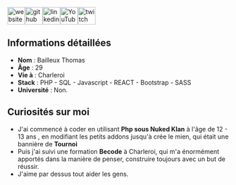 <!--
**BailleuxThomas/BailleuxThomas** is a ✨ _special_ ✨ repository because its `README.md` (this file) appears on your GitHub profile.

Here are some ideas to get you started:
👋
- 🔭 I’m currently working on ...
- 🌱 I’m currently learning ...
- 👯 I’m looking to collaborate on ...
- 🤔 I’m looking for help with ...
- 💬 Ask me about ...
- 📫 How to reach me: ...
- 😄 Pronouns: ...
- ⚡ Fun fact: ...
-->




[<img src='https://cdn.jsdelivr.net/npm/simple-icons@3.0.1/icons/icloud.svg' alt='website' height='40'>](https://bailleuxthomas.com/)[<img src='https://cdn.jsdelivr.net/npm/simple-icons@3.0.1/icons/github.svg' alt='github' height='40'>](https://github.com/BailleuxThomas)[<img src='https://cdn.jsdelivr.net/npm/simple-icons@3.0.1/icons/linkedin.svg' alt='linkedin' height='40'>](https://www.linkedin.com/in/bailleuxthomas-dev//)[<img src='https://cdn.jsdelivr.net/npm/simple-icons@3.0.1/icons/youtube.svg' alt='YouTube' height='40'>](https://www.youtube.com/channel/UC9svLtoyHW2fvFNHMPVXMtQ)[<img src='https://cdn.jsdelivr.net/npm/simple-icons@3.0.1/icons/twitch.svg' alt='twitch' height='40'>](starstouuf)  

##  Informations détaillées

*  **Nom** : Bailleux Thomas
*  **Âge** : 29
*  **Vie à** : Charleroi
*  **Stack** : PHP - SQL - Javascript - REACT - Bootstrap - SASS 
*  **Université** : Non.

##  Curiosités sur moi
* J'ai commencé à coder en utilisant **Php sous Nuked Klan** à l'âge de 12 - 13 ans , en modifiant les petits addons jusqu'à crée le mien, qui était une bannière de **Tournoi** 
* Puis j'ai suivi une formation **Becode** à Charleroi, qui m'a énormément apportés dans la manière de penser, construire toujours avec un but de réussir.
* J'aime par dessus tout aider les gens.










